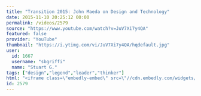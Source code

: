 ```yaml
---
title: "Transition 2015: John Maeda on Design and Technology"
date: 2015-11-10 20:25:12 00:00
permalink: /videos/2579
source: "https://www.youtube.com/watch?v=JuV7Xi7y4QA"
featured: false
provider: "YouTube"
thumbnail: "https://i.ytimg.com/vi/JuV7Xi7y4QA/hqdefault.jpg"
user:
  id: 1667
  username: "sbgriffi"
  name: "Stuart G."
tags: ["design","legend","leader","thinker"]
html: "<iframe class=\"embedly-embed\" src=\"//cdn.embedly.com/widgets/media.html?src=https%3A%2F%2Fwww.youtube.com%2Fembed%2FJuV7Xi7y4QA%3Fwmode%3Dtransparent%26feature%3Doembed&wmode=transparent&url=https%3A%2F%2Fwww.youtube.com%2Fwatch%3Fv%3DJuV7Xi7y4QA&image=https%3A%2F%2Fi.ytimg.com%2Fvi%2FJuV7Xi7y4QA%2Fhqdefault.jpg&key=daaebf4d9cdd46779200162d0ca86e20&type=text%2Fhtml&schema=youtube\" width=\"854\" height=\"480\" scrolling=\"no\" frameborder=\"0\" allowfullscreen></iframe>"
id: 2579
---
```


